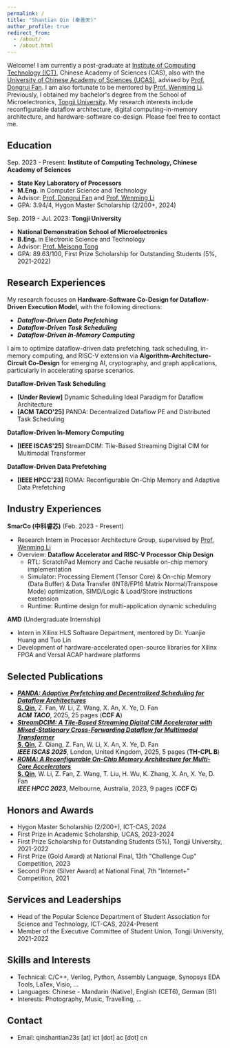 ```yaml
---
permalink: /
title: "Shantian Qin (秦善天)"
author_profile: true
redirect_from: 
  - /about/
  - /about.html
---
```


Welcome! I am  currently a post-graduate at [Institute of Computing Technology (ICT)](http://www.ict.ac.cn/), Chinese Academy of Sciences (CAS), also with the [University of Chinese Academy of Sciences (UCAS)](https://www.ucas.ac.cn/), advised by [Prof. Dongrui Fan](https://people.ucas.edu.cn/~fandongrui). I am also fortunate to be mentored by [Prof. Wenming Li](https://people.ucas.edu.cn/~liwenming). Previously, I obtained my bachelor's degree from the School of Microelectronics, [Tongji University](https://www.tongji.edu.cn/). My research interests include reconfigurable dataflow architecture, digital computing-in-memory architecture, and hardware-software co-design. Please feel free to contact me.

## Education
  Sep. 2023 - Present: **Institute of Computing Technology, Chinese Academy of Sciences**
* **State Key Laboratory of Processors**
* **M.Eng.** in Computer Science and Technology
* Advisor: [Prof. Dongrui Fan](https://people.ucas.edu.cn/~fandongrui) and [Prof. Wenming Li](https://people.ucas.edu.cn/~liwenming)
* GPA: 3.94/4, Hygon Master Scholarship (2/200+, 2024)

Sep. 2019 - Jul. 2023: **Tongji University**
* **National Demonstration School of Microelectronics**
* **B.Eng.** in Electronic Science and Technology
* Advisor: [Prof. Meisong Tong](https://see-en.tongji.edu.cn/info/1014/1701.htm)
* GPA: 89.63/100, First Prize Scholarship for Outstanding Students (5%, 2021-2022)

## Research Experiences

My research focuses on **Hardware-Software Co-Design for Dataflow-Driven Execution Model**, with the following directions:
* ***Dataflow-Driven Data Prefetching***
* ***Dataflow-Driven Task Scheduling***
* ***Dataflow-Driven In-Memory Computing***

I aim to optimize dataflow-driven data prefetching, task scheduling, in-memory computing, and RISC-V extension via **Algorithm-Architecture-Circuit Co-Design** for emerging AI, cryptography, and graph applications, particularly in accelerating sparse scenarios.

**Dataflow-Driven Task Scheduling**
* **[Under Review]** Dynamic Scheduling Ideal Paradigm for Dataflow Architecture
* **[ACM TACO'25]** PANDA: Decentralized Dataflow PE and Distributed Task Scheduling

**Dataflow-Driven In-Memory Computing**
* **[IEEE ISCAS'25]** StreamDCIM: Tile-Based Streaming Digital CIM for Multimodal Transformer

**Dataflow-Driven Data Prefetching**
* **[IEEE HPCC'23]** ROMA: Reconfigurable On-Chip Memory and Adaptive Data Prefetching

## Industry Experiences
**SmarCo (中科睿芯)**    (Feb. 2023 - Present)  
* Research Intern in Processor Architecture Group, supervised by [Prof. Wenming Li](https://people.ucas.edu.cn/~liwenming)
* Overview: **Dataflow Accelerator and RISC-V Processor Chip Design**
  - RTL: ScratchPad Memory and Cache reusable on-chip memory implementation
  - Simulator: Processing Element (Tensor Core) & On-chip Memory (Data Buffer) & Data Transfer (INT8/FP16 Matrix Normal/Transpose Mode) optimization, SIMD/Logic & Load/Store instructions exetension 
  - Runtime: Runtime design for multi-application dynamic scheduling 

**AMD**    (Undergraduate Internship)
* Intern in Xilinx HLS Software Department, mentored by Dr. Yuanjie Huang and Tuo Lin
* Development of hardware-accelerated open-source libraries for Xilinx FPGA and Versal ACAP hardware platforms

## Selected Publications
* ***[PANDA: Adaptive Prefetching and Decentralized Scheduling for Dataflow Architectures](https://dl.acm.org/doi/abs/10.1145/3721288)***\
    **<u>S. Qin</u>**, Z. Fan, W. Li, Z. Wang, X. An, X. Ye, D. Fan\
    ***ACM TACO***, 2025, 25 pages (**CCF A**)
* ***[StreamDCIM: A Tile-Based Streaming Digital CIM Accelerator with Mixed-Stationary Cross-Forwarding Dataflow for Multimodal Transformer](https://arxiv.org/abs/2502.05798)***\
    **<u>S. Qin</u>**, Z. Qiang, Z. Fan, W. Li, X. An, X. Ye, D. Fan\
    ***IEEE ISCAS 2025***, London, United Kingdom, 2025, 5 pages (**TH-CPL B**)
* ***[ROMA: A Reconfigurable On-Chip Memory Architecture for Multi-Core Accelerators](https://ieeexplore.ieee.org/document/10466951)***\
    **<u>S. Qin</u>**, W. Li, Z. Fan, Z. Wang, T. Liu, H. Wu, K. Zhang, X. An, X. Ye, D. Fan\
    ***IEEE HPCC 2023***, Melbourne, Australia, 2023, 9 pages (**CCF C**)

## Honors and Awards
* Hygon Master Scholarship (2/200+), ICT-CAS, 2024
* First Prize in Academic Scholarship, UCAS, 2023-2024
* First Prize Scholarship for Outstanding Students (5%), Tongji University, 2021-2022
* First Prize (Gold Award) at National Final, 13th "Challenge Cup" Competition, 2023
* Second Prize (Silver Award) at National Final, 7th "Internet+" Competition, 2021

## Services and Leaderships
* Head of the Popular Science Department of Student Association for Science and Technology, ICT-CAS, 2024-Present
* Member of the Executive Committee of Student Union, Tongji University, 2021-2022
  
## Skills and Interests
* Technical: C/C++, Verilog, Python, Assembly Language, Synopsys EDA Tools, LaTex, Visio, ...
* Languages: Chinese - Mandarin (Native), English (CET6), German (B1)
* Interests: Photography, Music, Travelling, ...

## Contact
* Email: qinshantian23s [at] ict [dot] ac [dot] cn
<br/><br/>
<script type='text/javascript' id='clustrmaps' src='//cdn.clustrmaps.com/map_v2.js?cl=000000&w=a&t=tt&d=CU1EgYlIukGzOjaTqOs1NjoHeyavMCGqzBHzTFTi6EY&co=ffffff&cmn=ff5353&cmo=3acc3a&ct=ababab'></script>

